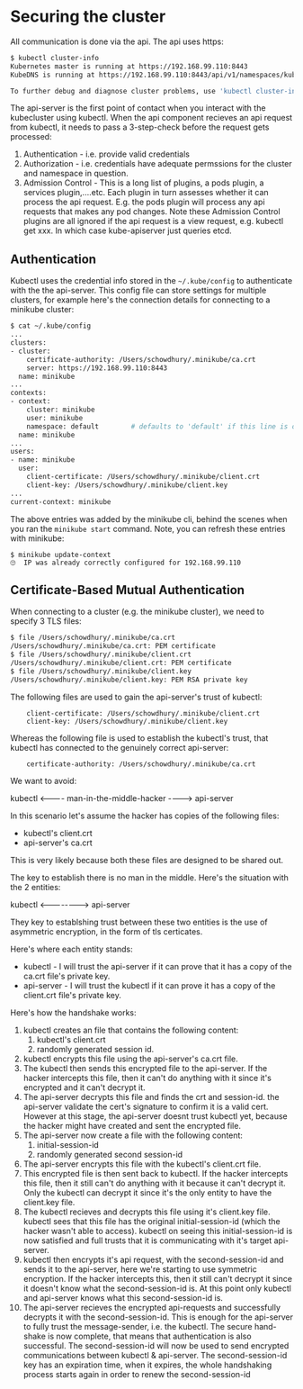 # Securing the cluster

All communication is done via the api.  The api uses https:


```bash
$ kubectl cluster-info
Kubernetes master is running at https://192.168.99.110:8443
KubeDNS is running at https://192.168.99.110:8443/api/v1/namespaces/kube-system/services/kube-dns:dns/proxy

To further debug and diagnose cluster problems, use 'kubectl cluster-info dump'.
```

The api-server is the first point of contact when you interact with the kubecluster using kubectl. When the api component recieves an api request from kubectl, it needs to pass a 3-step-check before the request gets processed:

1. Authentication - i.e. provide valid credentials
2. Authorization - i.e. credentials have adequate permssions for the cluster and namespace in question. 
3. Admission Control - This is a long list of plugins, a pods plugin, a services plugin,....etc. Each plugin in turn assesses whether it can process the api request. E.g. the pods plugin will process any api requests that makes any pod changes. Note these Admission Control plugins are all ignored if the api request is a view request, e.g. kubectl get xxx. In which case kube-apiserver just queries etcd. 


## Authentication
Kubectl uses the credential info stored in the `~/.kube/config` to authenticate with the the api-server. This config file can store settings for multiple clusters, for example here's the connection details for connecting to a minikube cluster:

```bash
$ cat ~/.kube/config
...
clusters:
- cluster:
    certificate-authority: /Users/schowdhury/.minikube/ca.crt
    server: https://192.168.99.110:8443
  name: minikube
...
contexts:
- context:
    cluster: minikube
    user: minikube
    namespace: default        # defaults to 'default' if this line is omitted
  name: minikube
...
users:
- name: minikube
  user:
    client-certificate: /Users/schowdhury/.minikube/client.crt
    client-key: /Users/schowdhury/.minikube/client.key
...
current-context: minikube
```

The above entries was added by the minikube cli, behind the scenes when you ran the `minikube start` command. Note, you can refresh these entries with minikube:

```
$ minikube update-context
🙄  IP was already correctly configured for 192.168.99.110
```

## Certificate-Based Mutual Authentication


When connecting to a cluster (e.g. the minikube cluster), we need to specify 3 TLS files:

```bash
$ file /Users/schowdhury/.minikube/ca.crt
/Users/schowdhury/.minikube/ca.crt: PEM certificate
$ file /Users/schowdhury/.minikube/client.crt
/Users/schowdhury/.minikube/client.crt: PEM certificate
$ file /Users/schowdhury/.minikube/client.key
/Users/schowdhury/.minikube/client.key: PEM RSA private key
```


The following files are used to gain the api-server's trust of kubectl:

```
    client-certificate: /Users/schowdhury/.minikube/client.crt
    client-key: /Users/schowdhury/.minikube/client.key
```

Whereas the following file is used to establish the kubectl's trust, that kubectl has connected to the genuinely correct api-server:

```
    certificate-authority: /Users/schowdhury/.minikube/ca.crt
```

We want to avoid:


kubectl <---- man-in-the-middle-hacker ----> api-server

In this scenario let's assume the hacker has copies of the following files:

- kubectl's client.crt
- api-server's ca.crt

This is very likely because both these files are designed to be shared out. 


The key to establish there is no man in the middle. Here's the situation with the 2 entities:



kubectl <--------> api-server


They key to establshing trust between these two entities is the use of asymmetric encryption, in the form of tls certicates. 

Here's where each entity stands:

- kubectl - I will trust the api-server if it can prove that it has a copy of the ca.crt file's private key. 
- api-server - I will trust the kubectl if it can prove it has a copy of the client.crt file's private key. 


Here's how the handshake works:


1. kubectl creates an file that contains the following content:
   1. kubectl's client.crt
   2. randomly generated session id. 
2. kubectl encrypts this file using the api-server's ca.crt file. 
3. The kubectl then sends this encrypted file to the api-server. If the hacker intercepts this file, then it can't do anything with it since it's encrypted and it can't decrypt it. 
4. The api-server decrypts this file and finds the crt and session-id. the api-server validate the cert's signature to confirm it is a valid cert. However at this stage, the api-server doesnt trust kubectl yet, because the hacker might have created and sent the encrypted file. 
5. The api-server now create a file with the following content:
   1. initial-session-id
   2. randomly generated second session-id
6. The api-server encrypts this file with the kubectl's client.crt file. 
7. This encrypted file is then sent back to kubectl. If the hacker intercepts this file, then it still can't do anything with it because it can't decrypt it. Only the kubectl can decrypt it since it's the only entity to have the client.key file. 
8. The kubectl recieves and decrypts this file using it's client.key file. kubectl sees that this file has the original initial-session-id (which the hacker wasn't able to access). kubectl on seeing this initial-session-id is now satisfied and full trusts that it is communicating with it's target api-server. 
9. kubectl then encrypts it's api request, with the second-session-id and sends it to the api-server, here we're starting to use symmetric encryption. If the hacker intercepts this, then it still can't decrypt it since it doesn't know what the second-session-id is. At this point only kubectl and api-server knows what this second-session-id is. 
10. The api-server recieves the encrypted api-requests and successfully decrypts it with the second-session-id. This is enough for the api-server to fully trust the message-sender, i.e. the kubectl. The secure hand-shake is now complete, that means that authentication is also successful. The second-session-id will now be used to send encrypted communications between kubectl & api-server. The second-session-id key has an expiration time, when it expires, the whole handshaking process starts again in order to renew the second-session-id


